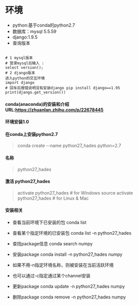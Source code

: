 # 环境
- python:基于conda的python2.7
- 数据库：mysql 5.5.59
- django:1.9.5
- 查询版本
```

# 1 mysql版本
# 登录mysql后输入 :
select version();
# 2 django版本
进入python的交互环境
import django
# 回车后报错说明没有安装django pip install django==1.95
print(django.get_version())
```
#### conda(anaconda)的安装和介绍 URL:https://zhuanlan.zhihu.com/p/22678445
#### 环境安装1.0
#### 在conda上安装python2.7
> conda create --name python27_hades python=2.7
#### 名称

> python27_hades
#### 激活 python27_hades

> activate python27_hades # for Windows
> source activate python27_hades # for Linux & Mac

#### 安装相关
-  查看当前环境下已安装的包
conda list

-  查看某个指定环境的已安装包
conda list -n python27_hades

-  查找package信息
conda search numpy

- 安装package
conda install -n python27_hades numpy
- 如果不用-n指定环境名称，则被安装在当前活跃环境
-  也可以通过-c指定通过某个channel安装

-  更新package
conda update -n python27_hades numpy

-  删除package
conda remove -n python27_hades numpy

